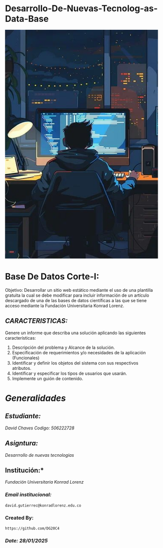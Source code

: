 # Desarrollo-De-Nuevas-Tecnolog-as-Data-Base
<p align="center">
  <img width="600" height="750" src="Assets/Developer programmer-Программист-разработчик.jpeg" alt="Desarrollo-De-Nuevas-Tecnolog-as-Data-Base">
</p>

# Base De Datos Corte-I:
Objetivo: Desarrollar un sitio web estático mediante el uso de una plantilla gratuita la cual se debe modificar para incluir información de un artículo descargado de una de las bases de datos científicas a las que se tiene acceso mediante la Fundación Universitaria Konrad Lorenz.

## *CARACTERISTICAS:*
Genere un informe que describa una solución aplicando las siguientes características:
1. Descripción del problema y Alcance de la solución.
2. Especificación de requerimientos y/o necesidades de la aplicación (Funcionales)
3. Identificar y definir los objetos del sistema con sus respectivos atributos.
4. Identificar y especificar los tipos de usuarios que usarán.
5. Implemente un guión de contenido.

# *Generalidades*

## *Estudiante:* 
*David Chaves Codigo: 506222728*

## *Asigntura:* 
*Desarrrollo de nuevas tecnologias*

## Institución:* 
*Fundación Universitaria Konrad Lorenz*

### *Email institucional:* 
    david.gutierrec@konradlorenz.edu.co  

### Created By:
    https://github.com/DG20C4

### *Date: 28/01/2025*
